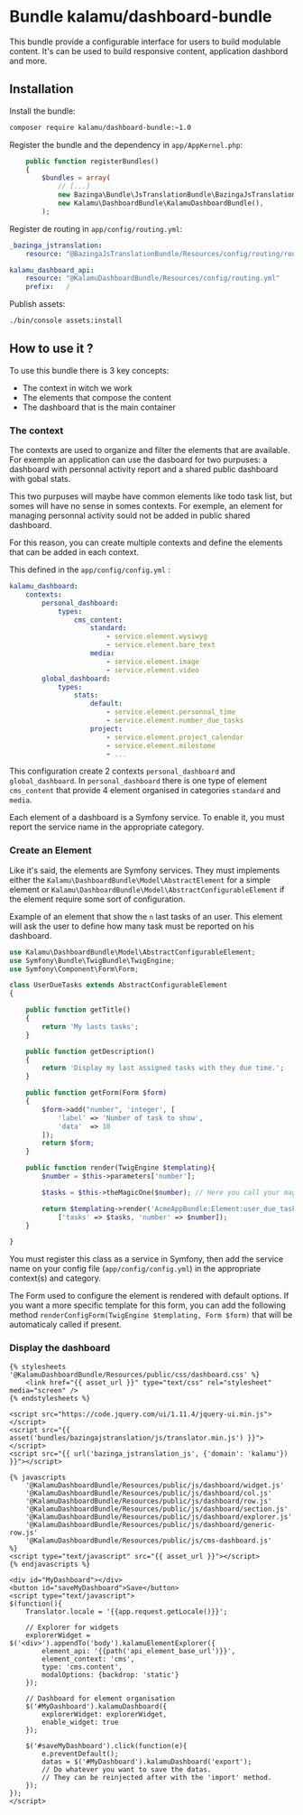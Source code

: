 # Bundle kalamu/dashboard-bundle

This bundle provide a configurable interface for users to build modulable content.
It's can be used to build responsive content, application dashbord and more.

## Installation

Install the bundle:

```sh
composer require kalamu/dashboard-bundle:~1.0
```

Register the bundle and the dependency in `app/AppKernel.php`:

``` php
    public function registerBundles()
    {
        $bundles = array(
            // [...]
            new Bazinga\Bundle\JsTranslationBundle\BazingaJsTranslationBundle(),
            new Kalamu\DashboardBundle\KalamuDashboardBundle(),
        );
```

Register de routing in `app/config/routing.yml`:

``` yaml
_bazinga_jstranslation:
    resource: "@BazingaJsTranslationBundle/Resources/config/routing/routing.yml"

kalamu_dashboard_api:
    resource: "@KalamuDashboardBundle/Resources/config/routing.yml"
    prefix:   /
```

Publish assets:

```sh
./bin/console assets:install
```

## How to use it ?

To use this bundle there is 3 key concepts:
* The context in witch we work
* The elements that compose the content
* The dashboard that is the main container


### The context
The contexts are used to organize and filter the elements that are available.
For exemple an application can use the dasboard for two purpuses: a dashboard
with personnal activity report and a shared public dashboard with gobal stats.

This two purpuses will maybe have common elements like todo task list, but somes
will have no sense in somes contexts. For exemple, an element for managing
personnal activity sould not be added in public shared dashboard.

For this reason, you can create multiple contexts and define the elements that
can be added in each context.

This defined in the `app/config/config.yml` :

``` yaml
kalamu_dashboard:
    contexts:
        personal_dashboard:
            types:
                cms_content:
                    standard:
                        - service.element.wysiwyg
                        - service.element.bare_text
                    media:
                        - service.element.image
                        - service.element.video
        global_dashboard:
            types:
                stats:
                    default:
                        - service.element.personnal_time
                        - service.element.number_due_tasks
                    project:
                        - service.element.project_calendar
                        - service.element.milestome
                        - ...
```

This configuration create 2 contexts `personal_dashboard` and `global_dashboard`.
In `personal_dashboard` there is one type of element `cms_content` that provide
4 element organised in categories `standard` and `media`.

Each element of a dashboard is a Symfony service. To enable it, you must report
the service name in the appropriate category.


### Create an Element

Like it's said, the elements are Symfony services. They must implements either
the `Kalamu\DashboardBundle\Model\AbstractElement` for a simple element or
`Kalamu\DashboardBundle\Model\AbstractConfigurableElement` if the element require
some sort of configuration.

Example of an element that show the `n` last tasks of an user. This element will
ask the user to define how many task must be reported on his dashboard.

``` php
use Kalamu\DashboardBundle\Model\AbstractConfigurableElement;
use Symfony\Bundle\TwigBundle\TwigEngine;
use Symfony\Component\Form\Form;

class UserDueTasks extends AbstractConfigurableElement
{

    public function getTitle()
    {
        return 'My lasts tasks';
    }

    public function getDescription()
    {
        return 'Display my last assigned tasks with they due time.';
    }

    public function getForm(Form $form)
    {
        $form->add("number", 'integer', [
            'label' => 'Number of task to show',
            'data'  => 10
        ]);
        return $form;
    }

    public function render(TwigEngine $templating){
        $number = $this->parameters['number'];

        $tasks = $this->theMagicOne($number); // Here you call your magic method that get the last '$number' tasks of the current user

        return $templating->render('AcmeAppBundle:Element:user_due_tasks.html.twig',
            ['tasks' => $tasks, 'number' => $number]);
    }

}
```

You must register this class as a service in Symfony, then add the service name
on your config file (`app/config/config.yml`) in the appropriate context(s) and
category.

The Form used to configure the element is rendered with default options. If
you want a more specific template for this form, you can add the following method
`renderConfigForm(TwigEngine $templating, Form $form)` that will be automaticaly
called if present.

### Display the dashboard

``` twig
{% stylesheets '@KalamuDashboardBundle/Resources/public/css/dashboard.css' %}
    <link href="{{ asset_url }}" type="text/css" rel="stylesheet" media="screen" />
{% endstylesheets %}

<script src="https://code.jquery.com/ui/1.11.4/jquery-ui.min.js"></script>
<script src="{{ asset('bundles/bazingajstranslation/js/translator.min.js') }}"></script>
<script src="{{ url('bazinga_jstranslation_js', {'domain': 'kalamu'}) }}"></script>

{% javascripts
    '@KalamuDashboardBundle/Resources/public/js/dashboard/widget.js'
    '@KalamuDashboardBundle/Resources/public/js/dashboard/col.js'
    '@KalamuDashboardBundle/Resources/public/js/dashboard/row.js'
    '@KalamuDashboardBundle/Resources/public/js/dashboard/section.js'
    '@KalamuDashboardBundle/Resources/public/js/dashboard/explorer.js'
    '@KalamuDashboardBundle/Resources/public/js/dashboard/generic-row.js'
    '@KalamuDashboardBundle/Resources/public/js/cms-dashboard.js'
%}
<script type="text/javascript" src="{{ asset_url }}"></script>
{% endjavascripts %}

<div id="MyDashboard"></div>
<button id="saveMyDashboard">Save</button>
<script type="text/javascript">
$(function(){
    Translator.locale = '{{app.request.getLocale()}}';

    // Explorer for widgets
    explorerWidget = $('<div>').appendTo('body').kalamuElementExplorer({
        element_api: '{{path('api_element_base_url')}}',
        element_context: 'cms',
        type: 'cms.content',
        modalOptions: {backdrop: 'static'}
    });

    // Dashboard for element organisation
    $('#MyDashboard').kalamuDashboard({
        explorerWidget: explorerWidget,
        enable_widget: true
    });

    $('#saveMyDashboard').click(function(e){
        e.preventDefault();
        datas = $('#MyDashboard').kalamuDashboard('export');
        // Do whatever you want to save the datas.
        // They can be reinjected after with the 'import' method.
    });
});
</script>
```

